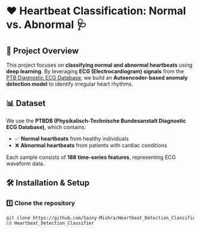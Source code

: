 # ❤️ Heartbeat Classification: Normal vs. Abnormal 🩺  

## 🚀 Project Overview  
This project focuses on **classifying normal and abnormal heartbeats** using **deep learning**. By leveraging **ECG (Electrocardiogram) signals** from the [PTB Diagnostic ECG Database](https://www.kaggle.com/datasets/shayanfazeli/heartbeat), we build an **Autoencoder-based anomaly detection model** to identify irregular heart rhythms.  

## 📊 Dataset  
We use the **PTBDB (Physikalisch-Technische Bundesanstalt Diagnostic ECG Database)**, which contains:  
- ✅ **Normal heartbeats** from healthy individuals  
- ❌ **Abnormal heartbeats** from patients with cardiac conditions  

Each sample consists of **188 time-series features**, representing ECG waveform data.  

## 🛠️ Installation & Setup  
### 1️⃣ **Clone the repository**  
```bash
git clone https://github.com/Sainy-Mishra/Heartbeat_Detection_Classifier.git
cd Heartbeat_Detection_Classifier
